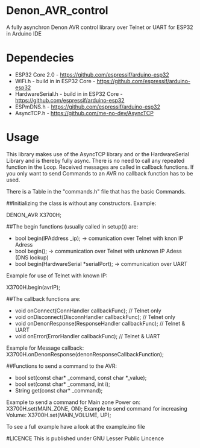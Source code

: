 # Denon_AVR_control
A fully asynchron Denon AVR control library over Telnet or UART for ESP32 in Arduino IDE

# Dependecies
- ESP32 Core 2.0    - https://github.com/espressif/arduino-esp32
- WiFi.h            - build in in ESP32 Core - https://github.com/espressif/arduino-esp32
- HardwareSerial.h  - build in in ESP32 Core - https://github.com/espressif/arduino-esp32
- ESPmDNS.h         - https://github.com/espressif/arduino-esp32
- AsyncTCP.h        - https://github.com/me-no-dev/AsyncTCP

# Usage

This library makes use of the AsyncTCP library and or the HardwareSerial Library and is thereby fully async. 
There is no need to call any repeated function in the Loop.
Received messages are called in callback functions. If you only want to send Commands to an AVR no callback function has to be used.

There is a Table in the "commands.h" file that has the basic Commands.

##Initializing the class is without any constructors.
Example:

DENON_AVR X3700H;



##The begin functions (usually called in setup()) are:
- bool begin(IPAddress _ip); -> comunication over Telnet with knon IP Adress
- bool begin(); -> communication over Telnet with unknown IP Adess (DNS lookup)
- bool begin(HardwareSerial *serialPort); -> communication over UART

Example for use of Telnet with known IP:

X3700H.begin(avrIP);




##The callback functions are:
- void onConnect(ConnHandler callbackFunc); // Telnet only
- void onDisconnect(DisconnHandler callbackFunc); // Telnet only
- void onDenonResponse(ResponseHandler callbackFunc); // Telnet & UART
- void onError(ErrorHandler callbackFunc); // Telnet & UART

Example for Message callback:
X3700H.onDenonResponse(denonResponseCallbackFunction);




##Functions to send a command to the AVR:
- bool set(const char* _command, const char *_value);
- bool set(const char* _command, int i);
- String get(const char* _command);

Example to send a command for Main zone Power on:
X3700H.set(MAIN_ZONE, ON);
Example to send command for increasing Volume:
X3700H.set(MAIN_VOLUME, UP);


To see a full example have a look at the example.ino file

#LICENCE
This is published under GNU Lesser Public Lincence
